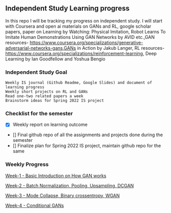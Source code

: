 ## Independent Study Learning progress

In this repo I will be tracking my progress on independent study. I will start with Coursera and open ai materials on GANs and RL, google scholar papers, paper on Learning by Watching: Physical Imitation, Robot Learns To Imitate Human Demonstrations Using GAN Networks by AVID etc.,GAN resources- <https://www.coursera.org/specializations/generative-adversarial-networks-gans,GANs> in Action by Jakub Langer, RL resources-<https://www.coursera.org/specializations/reinforcement-learning>, Deep Learning by Ian Goodfellow and Yoshua Bengio

### Independent Study Goal

    Weekly IS journal (Github Readme, Google Slides) and document of learning progress
    Weekly short projects on RL and GANs
    Read one-two related papers a week
    Brainstorm ideas for Spring 2022 IS project

### Checklist for the semester

- [x] Weekly report on learning outcome
- [] Final github repo of all the assignments and projects done during the semester
- [] Finalize plan for Spring 2022 IS project, maintain github repo for the same

### Weekly Progress

[Week-1 - Basic Introduction on How GAN works](week1.md)

[Week-2 - Batch Normalization, Pooling, Upsampling, DCGAN](week2.md)

[Week-3 - Mode Collapse, Binary crossentropy, WGAN](week2.md)

[Week-4 - Conditional GANs](week2.md)
